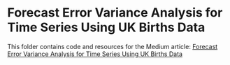 # Forecast Error Variance Analysis for Time Series Using UK Births Data

This folder contains code and resources for the Medium article:
[Forecast Error Variance Analysis for Time Series Using UK Births Data](https://medium.com/@kylejones_47003/forecast-error-variance-analysis-for-time-series-using-historical-data-of-births-in-the-uk-from-a527646a134c)
